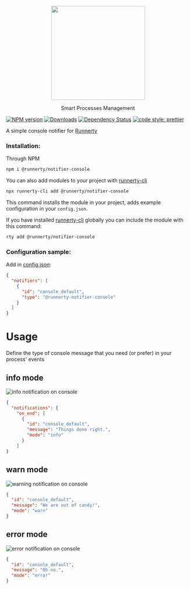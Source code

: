 <p align="center">
  <a href="http://runnerty.io">
    <img height="257" src="https://runnerty.io/assets/header/logo-stroked.png">
  </a>
  <p align="center">Smart Processes Management</p>
</p>

[![NPM version][npm-image]][npm-url] [![Downloads][downloads-image]][npm-url] [![Dependency Status][david-badge]][david-badge-url]
<a href="#badge">
  <img alt="code style: prettier" src="https://img.shields.io/badge/code_style-prettier-ff69b4.svg">
</a>


A simple console notifier for [Runnerty]

### Installation:
Through NPM

```bash
npm i @runnerty/notifier-console
```

You can also add modules to your project with [runnerty-cli]

```bash
npx runnerty-cli add @runnerty/notifier-console
```

This command installs the module in your project, adds example configuration in your `config.json`.

If you have installed [runnerty-cli] globally you can include the module with this command:

```bash
rty add @runnerty/notifier-console
```
### Configuration sample:
Add in [config.json]:

```json
{
  "notifiers": [
    {
      "id": "console_default",
      "type": "@runnerty-notifier-console"
    }
  ]
}
```


# Usage

Define the type of console message that you need (or prefer) in your process' events

## info mode
![info notification on console](http://i.imgur.com/IKHy3vC.png)

```json
{
  "notifications": {
    "on_end": [
      {
        "id": "console_default",
        "message": "Things done right.",
        "mode": "info"
      }
    ]
}
```


## warn mode
![warning notification on console](http://i.imgur.com/TdMmGQz.png)

```json
{
  "id": "console_default",
  "message": "We are out of candy!",
  "mode": "warn"
}
```


## error mode
![error notification on console](http://i.imgur.com/s2D0DxD.png)

```json
{
  "id": "console_default",
  "message": "Oh no.",
  "mode": "error"
}
```

[Runnerty]: http://www.runnerty.io
[downloads-image]: https://img.shields.io/npm/dm/@runnerty/notifier-console.svg
[npm-url]: https://www.npmjs.com/package/@runnerty/notifier-console
[npm-image]: https://img.shields.io/npm/v/@runnerty/notifier-console.svg
[david-badge]: https://david-dm.org/runnerty/notifier-console.svg
[david-badge-url]: https://david-dm.org/runnerty/notifier-console
[config.json]: http://docs.runnerty.io/config/
[plan.json]: http://docs.runnerty.io/plan/
[runnerty-cli]: https://www.npmjs.com/package/runnerty-cli

